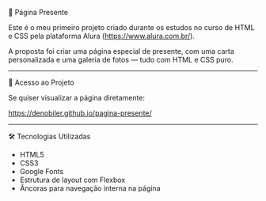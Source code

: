 🎁 Página Presente

Este é o meu primeiro projeto criado durante os estudos no curso de HTML e CSS pela plataforma Alura (https://www.alura.com.br/).

A proposta foi criar uma página especial de presente, com uma carta personalizada e uma galeria de fotos — tudo com HTML e CSS puro.

---

🔗 Acesso ao Projeto

Se quiser visualizar a página diretamente:

https://denobiler.github.io/pagina-presente/

---

🛠️ Tecnologias Utilizadas

- HTML5
- CSS3
- Google Fonts
- Estrutura de layout com Flexbox
- Âncoras para navegação interna na página
